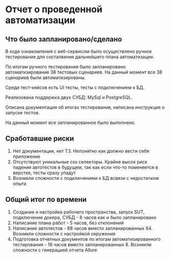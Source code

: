 # Отчет о проведенной автоматизации
## Что было запланировано/сделано
В ходе ознакомления с веб-сервисом было осуществлено ручное тестирование для состалвения дальнейшего плана автоматизации.

По итогам ручного тестирования было запланировано автоматизирование 38 тестовых сценариев. На данный момент все 38 сценариев были автоматизированы.

Среди тест-кейсов есть UI тесты, тесты с подключением к БД.

Реализована поддержка двух СУБД: MySql и PostgreSQL.

Описана документация об итогах тестирования, написана инструкция о запуске тестов.

На данный момент все запланированное было выполнено.

## Сработавшие риски
1. Нет документации, нет ТЗ. Непонятно как должно вести себя приложение
2. Отсутствуют уникальные css селекторы. Крайне высок риск падения автотестов в будущем, так как если что-то поменяется в верстке, тесты сразу упадут
3. Возникли сложности с подключением к БД всвязи с недостатком опыта

## Общий итог по времени
1. Создание и настройка рабочего пространства, запуск SUT, подключение докера, СУБД - 8 часов как и было запланировано
2. Написание плана работ - 5 часов, без отклонений
3. Написание автотестов - 88 часов вместо запланированных 64. Возникли сложности с настройкой окружения
4. Подготовка отчетных документов по итогам автоматизированного тестирования - 16 часов вместо запланированных 8. Возникли сложности с генерацией отчета Allure
